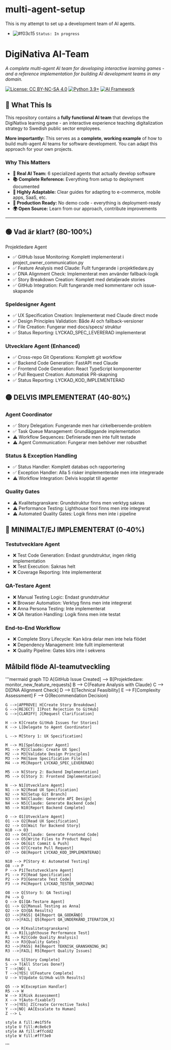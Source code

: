 # multi-agent-setup
This is my attempt to set up a development team of AI agents.
- ![#f03c15](https://placehold.co/15x15/f03c15/f03c15.png) `Status: In progress`

# DigiNativa AI-Team

*A complete multi-agent AI team for developing interactive learning games - and a reference implementation for building AI development teams in any domain.*

[![License: CC BY-NC-SA 4.0](https://img.shields.io/badge/License-CC%20BY--NC--SA%204.0-lightgrey.svg)](https://creativecommons.org/licenses/by-nc-sa/4.0/)
[![Python 3.9+](https://img.shields.io/badge/python-3.9+-blue.svg)](https://www.python.org/downloads/)
[![AI Framework](https://img.shields.io/badge/AI-CrewAI-green.svg)](https://github.com/joaomdmoura/crewAI)

## 🎯 What This Is

This repository contains a **fully functional AI team** that develops the DigiNativa learning game - an interactive experience teaching digitalization strategy to Swedish public sector employees.

**More importantly:** This serves as a **complete, working example** of how to build multi-agent AI teams for software development. You can adapt this approach for your own projects.

### Why This Matters

- **🤖 Real AI Team:** 6 specialized agents that actually develop software
- **📚 Complete Reference:** Everything from setup to deployment documented
- **🔧 Highly Adaptable:** Clear guides for adapting to e-commerce, mobile apps, SaaS, etc.
- **🚀 Production Ready:** No demo code - everything is deployment-ready
- **🌍 Open Source:** Learn from our approach, contribute improvements

---

## 🟢 Vad är klart? (80-100%)
Projektledare Agent

- ✅ GitHub Issue Monitoring: Komplett implementerat i project_owner_communication.py
- ✅ Feature Analysis med Claude: Fullt fungerande i projektledare.py
- ✅ DNA Alignment Check: Implementerat men använder fallback-logik
- ✅ Story Breakdown Creation: Komplett med detaljerade stories
- ✅ GitHub Integration: Fullt fungerande med kommentarer och issue-skapande

### Speldesigner Agent

- ✅ UX Specification Creation: Implementerat med Claude direct mode
- ✅ Design Principles Validation: Både AI och fallback-versioner
- ✅ File Creation: Fungerar med docs/specs/ struktur
- ✅ Status Reporting: LYCKAD_SPEC_LEVERERAD implementerat

### Utvecklare Agent (Enhanced)

- ✅ Cross-repo Git Operations: Komplett git workflow
- ✅ Backend Code Generation: FastAPI med Claude
- ✅ Frontend Code Generation: React TypeScript komponenter
- ✅ Pull Request Creation: Automatisk PR-skapning
- ✅ Status Reporting: LYCKAD_KOD_IMPLEMENTERAD

## 🟡 DELVIS IMPLEMENTERAT (40-80%)
### Agent Coordinator

- ✅ Story Delegation: Fungerande men har cirkelberoende-problem
- ✅ Task Queue Management: Grundläggande implementation
- ⚠️ Workflow Sequences: Definierade men inte fullt testade
- ⚠️ Agent Communication: Fungerar men behöver mer robusthet

### Status & Exception Handling

- ✅ Status Handler: Komplett databas och rapportering
- ✅ Exception Handler: Alla 5 risker implementerade men inte integrerade
- ⚠️ Workflow Integration: Delvis kopplat till agenter

### Quality Gates

- ⚠️ Kvalitetsgranskare: Grundstruktur finns men verktyg saknas
- ⚠️ Performance Testing: Lighthouse tool finns men inte integrerat
- ⚠️ Automated Quality Gates: Logik finns men inte i pipeline

## 🔴 MINIMALT/EJ IMPLEMENTERAT (0-40%)
### Testutvecklare Agent

- ❌ Test Code Generation: Endast grundstruktur, ingen riktig implementation
- ❌ Test Execution: Saknas helt
- ❌ Coverage Reporting: Inte implementerat

### QA-Testare Agent

- ❌ Manual Testing Logic: Endast grundstruktur
- ❌ Browser Automation: Verktyg finns men inte integrerat
- ❌ Anna Persona Testing: Inte implementerat
- ❌ QA Iteration Handling: Logik finns men inte testat

### End-to-End Workflow

- ❌ Complete Story Lifecycle: Kan köra delar men inte hela flödet
- ❌ Dependency Management: Inte fullt implementerat
- ❌ Quality Pipeline: Gates körs inte i sekvens

## Målbild flöde AI-teamutveckling

'''mermaid
graph TD
    A[GitHub Issue Created] --> B[Projektledare: monitor_new_feature_requests]
    B --> C{Feature Analysis with Claude}
    C --> D[DNA Alignment Check]
    D --> E[Technical Feasibility]
    E --> F[Complexity Assessment]
    F --> G{Recommendation Decision}
    
    G -->|APPROVE| H[Create Story Breakdown]
    G -->|REJECT| I[Post Rejection to GitHub]
    G -->|CLARIFY| J[Request Clarification]
    
    H --> K[Create GitHub Issues for Stories]
    K --> L[Delegate to Agent Coordinator]
    
    L --> M[Story 1: UX Specification]
    
    M --> M1[Speldesigner Agent]
    M1 --> M2[Claude: Create UX Spec]
    M2 --> M3[Validate Design Principles]
    M3 --> M4[Save Specification File]
    M4 --> M5[Report LYCKAD_SPEC_LEVERERAD]
    
    M5 --> N[Story 2: Backend Implementation]
    M5 --> O[Story 3: Frontend Implementation]
    
    N --> N1[Utvecklare Agent]
    N1 --> N2[Read UX Specification]
    N2 --> N3[Setup Git Branch]
    N3 --> N4[Claude: Generate API Design]
    N4 --> N5[Claude: Generate Backend Code]
    N5 --> N10[Report Backend Complete]
    
    O --> O1[Utvecklare Agent]
    O1 --> O2[Read UX Specification]
    O2 --> O3[Wait for Backend Story]
    N10 --> O3
    O3 --> O4[Claude: Generate Frontend Code]
    O4 --> O5[Write Files to Product Repo]
    O5 --> O6[Git Commit & Push]
    O6 --> O7[Create Pull Request]
    O7 --> O8[Report LYCKAD_KOD_IMPLEMENTERAD]
    
    N10 --> P[Story 4: Automated Testing]
    O8 --> P
    P --> P1[Testutvecklare Agent]
    P1 --> P2[Read Specification]
    P2 --> P3[Generate Test Code]
    P3 --> P4[Report LYCKAD_TESTER_SKRIVNA]
    
    O8 --> Q[Story 5: QA Testing]
    P4 --> Q
    Q --> Q1[QA-Testare Agent]
    Q1 --> Q2[Manual Testing as Anna]
    Q2 --> Q3{QA Results}
    Q3 -->|PASS| Q4[Report QA_GODKÄND]
    Q3 -->|FAIL| Q5[Report QA_UNDERKÄND_ITERATION_X]
    
    Q4 --> R[Kvalitetsgranskare]
    R --> R1[Lighthouse Performance Test]
    R1 --> R2[Code Quality Analysis]
    R2 --> R3{Quality Gates}
    R3 -->|PASS| R4[Report TEKNISK_GRANSKNING_OK]
    R3 -->|FAIL| R5[Report Quality Issues]
    
    R4 --> S[Story Complete]
    S --> T{All Stories Done?}
    T -->|NO| L
    T -->|YES| U[Feature Complete]
    U --> V[Update GitHub with Results]
    
    Q5 --> W[Exception Handler]
    R5 --> W
    W --> X[Risk Assessment]
    X --> Y{Auto-fixable?}
    Y -->|YES| Z[Create Corrective Tasks]
    Y -->|NO| AA[Escalate to Human]
    Z --> L
    
    style A fill:#e1f5fe
    style U fill:#c8e6c9
    style AA fill:#ffcdd2
    style W fill:#fff3e0
'''
